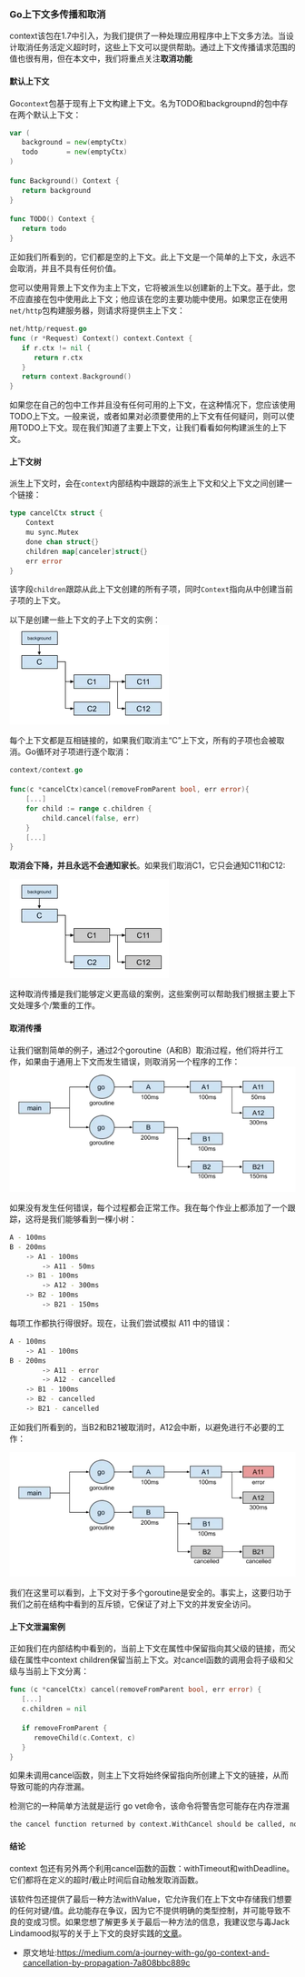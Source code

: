 ### Go上下文多传播和取消  

context该包在1.7中引入，为我们提供了一种处理应用程序中上下文多方法。当设计取消任务活定义超时时，这些上下文可以提供帮助。通过上下文传播请求范围的值也很有用，但在本文中，我们将重点关注**取消功能**  


#### 默认上下文  
Go`context`包基于现有上下文构建上下文。名为TODO和backgroupnd的包中存在两个默认上下文：  

```go
var (
   background = new(emptyCtx)
   todo       = new(emptyCtx)
)

func Background() Context {
   return background
}

func TODO() Context {
   return todo
}
```  

正如我们所看到的，它们都是空的上下文。此上下文是一个简单的上下文，永远不会取消，并且不具有任何价值。  

您可以使用背景上下文作为主上下文，它将被派生以创建新的上下文。基于此，您不应直接在包中使用此上下文；他应该在您的主要功能中使用。如果您正在使用`net/http`包构建服务器，则请求将提供主上下文：  
```go 
net/http/request.go
func (r *Request) Context() context.Context {
   if r.ctx != nil {
      return r.ctx
   }
   return context.Background()
}
```  

如果您在自己的包中工作并且没有任何可用的上下文，在这种情况下，您应该使用TODO上下文。一般来说，或者如果对必须要使用的上下文有任何疑问，则可以使用TODO上下文。现在我们知道了主要上下文，让我们看看如何构建派生的上下文。  

#### 上下文树  

派生上下文时，会在`context`内部结构中跟踪的派生上下文和父上下文之间创建一个链接：
```go
type cancelCtx struct {
	Context 
	mu sync.Mutex
	done chan struct{}
	children map[canceler]struct{}
	err error
}
```  

该字段`children`跟踪从此上下文创建的所有子项，同时`Context`指向从中创建当前子项的上下文。  

以下是创建一些上下文的子上下文的实例：  
![content-1](../img/context-tree-1.png)  

每个上下文都是互相链接的，如果我们取消主“C”上下文，所有的子项也会被取消。Go循环对子项进行逐个取消：  
```go
context/context.go 

func(c *cancelCtx)cancel(removeFromParent bool, err error){
	[...]
	for child := range c.children {
		child.cancel(false, err)
	}
	[...]
}
```  

**取消会下降，并且永远不会通知家长**。如果我们取消C1，它只会通知C11和C12:  

![content-2](../img/context-tree-2.png)  

这种取消传播是我们能够定义更高级的案例，这些案例可以帮助我们根据主要上下文处理多个/繁重的工作。  

#### 取消传播  

让我们锯割简单的例子，通过2个goroutine（A和B）取消过程，他们将并行工作，如果由于通用上下文而发生错误，则取消另一个程序的工作：  
![content-3](../img/context-tree-3.png)  

如果没有发生任何错误，每个过程都会正常工作。我在每个作业上都添加了一个跟踪，这将是我们能够看到一棵小树：  
```bash
A - 100ms
B - 200ms
    -> A1 - 100ms
        -> A11 - 50ms
    -> B1 - 100ms
        -> A12 - 300ms
    -> B2 - 100ms
        -> B21 - 150ms
```

每项工作都执行得很好。现在，让我们尝试模拟 A11 中的错误：
```bash
A - 100ms
    -> A1 - 100ms
B - 200ms
        -> A11 - error
        -> A12 - cancelled
    -> B1 - 100ms
    -> B2 - cancelled
    -> B21 - cancelled
```  

正如我们所看到的，当B2和B21被取消时，A12会中断，以避免进行不必要的工作：  

![content-4](../img/context-tree-4.png)  

我们在这里可以看到，上下文对于多个goroutine是安全的。事实上，这要归功于我们之前在结构中看到的互斥锁，它保证了对上下文的并发安全访问。  

#### 上下文泄漏案例  

正如我们在内部结构中看到的，当前上下文在属性中保留指向其父级的链接，而父级在属性中context children保留当前上下文。对cancel函数的调用会将子级和父级与当前上下文分离：  

```go
func (c *cancelCtx) cancel(removeFromParent bool, err error) {
   [...]
   c.children = nil

   if removeFromParent {
      removeChild(c.Context, c)
   }
}
```  

如果未调用cancel函数，则主上下文将始终保留指向所创建上下文的链接，从而导致可能的内存泄漏。  

检测它的一种简单方法就是运行 go vet命令，该命令将警告您可能存在内存泄漏  


```bash
the cancel function returned by context.WithCancel should be called, not discarded, to avoid a context leak
```  

#### 结论  

context 包还有另外两个利用cancel函数的函数：withTimeout和withDeadline。它们都将在定义的超时/截止时间后自动触发取消函数。  

该软件包还提供了最后一种方法withValue，它允许我们在上下文中存储我们想要的任何对键/值。此功能存在争议，因为它不提供明确的类型控制，并可能导致不良的变成习惯。如果您想了解更多关于最后一种方法的信息，我建议您与毒Jack Lindamood拟写的关于上下文的良好实践的[文章](https://medium.com/@cep21/how-to-correctly-use-context-context-in-go-1-7-8f2c0fafdf39)。

- 原文地址:https://medium.com/a-journey-with-go/go-context-and-cancellation-by-propagation-7a808bbc889c

